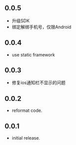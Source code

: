 ## 0.0.5

* 升级SDK
* 绑定解绑手机号，仅限Android

## 0.0.4

* use static framework

## 0.0.3

* 修复ios通知栏不显示的问题

## 0.0.2

* reformat code.

## 0.0.1

* initial release.
